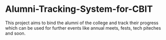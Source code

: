 # Alumni-Tracking-System-for-CBIT

This project aims to bind the alumni of the college and track their progress which can be used for further events like annual meets, fests, tech piteches and soon.
